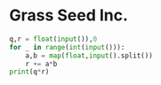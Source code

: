# Grass Seed Inc.

```python
q,r = float(input()),0
for _ in range(int(input())):
    a,b = map(float,input().split())
    r += a*b
print(q*r)
```
